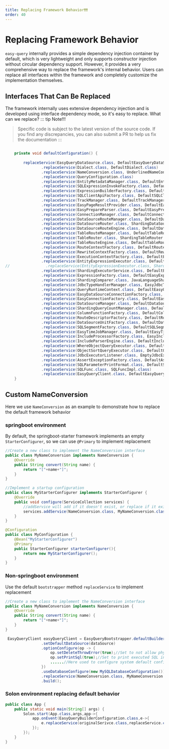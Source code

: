 ```yaml
---
title: Replacing Framework Behavior❗️❗️❗️
order: 40
---
```


# Replacing Framework Behavior
`easy-query` internally provides a simple dependency injection container by default, which is very lightweight and only supports constructor injection without circular dependency support. However, it provides a very comprehensive way to replace the framework's internal behavior. Users can replace all interfaces within the framework and completely customize the implementation themselves.

## Interfaces That Can Be Replaced
The framework internally uses extensive dependency injection and is developed using interface dependency mode, so it's easy to replace. What can we replace?
::: tip Note!!!
> Specific code is subject to the latest version of the source code. If you find any discrepancies, you can also submit a PR to help us fix the documentation
:::
```java

    private void defaultConfiguration() {
        
        replaceService(EasyQueryDataSource.class, DefaultEasyQueryDataSource.class)
                .replaceService(Dialect.class, DefaultDialect.class)
                .replaceService(NameConversion.class, UnderlinedNameConversion.class)
                .replaceService(QueryConfiguration.class)
                .replaceService(EntityMetadataManager.class, DefaultEntityMetadataManager.class)
                .replaceService(SQLExpressionInvokeFactory.class, DefaultSQLExpressionInvokeFactory.class)
                .replaceService(ExpressionBuilderFactory.class, DefaultEasyExpressionBuilderFactory.class)
                .replaceService(SQLClientApiFactory.class, DefaultSQLClientApiFactory.class)
                .replaceService(TrackManager.class, DefaultTrackManager.class)
                .replaceService(EasyPageResultProvider.class, DefaultEasyPageResultProvider.class)
                .replaceService(EasyPrepareParser.class, DefaultEasyPrepareParser.class)
                .replaceService(ConnectionManager.class, DefaultConnectionManager.class)
                .replaceService(DataSourceRouteManager.class, DefaultDataSourceRouteManager.class)
                .replaceService(DataSourceRouter.class, ShardingDataSourceRouter.class)
                .replaceService(DataSourceRouteEngine.class, DefaultDataSourceRouteEngine.class)
                .replaceService(TableRouteManager.class, DefaultTableRouteManager.class)
                .replaceService(TableRouter.class, ShardingTableRouter.class)
                .replaceService(TableRouteEngine.class, DefaultTableRouteEngine.class)
                .replaceService(RouteContextFactory.class, DefaultRouteContextFactory.class)
                .replaceService(RewriteContextFactory.class, DefaultRewriteContextFactory.class)
                .replaceService(ExecutionContextFactory.class, DefaultExecutionContextFactory.class)
                .replaceService(EntityExpressionExecutor.class, DefaultEntityExpressionExecutor.class)
//                .replaceService(EntityExpressionExecutor.class, ShardingEntityExpressionExecutor.class)
                .replaceService(ShardingExecutorService.class, DefaultEasyShardingExecutorService.class)
                .replaceService(ExpressionFactory.class, DefaultEasyExpressionFactory.class)
                .replaceService(ShardingComparer.class, JavaLanguageShardingComparer.class)
                .replaceService(JdbcTypeHandlerManager.class, EasyJdbcTypeHandlerManager.class)
                .replaceService(QueryRuntimeContext.class, DefaultEasyQueryRuntimeContext.class)
                .replaceService(EasyDataSourceConnectionFactory.class, DefaultEasyDataSourceConnectionFactory.class)
                .replaceService(EasyConnectionFactory.class, DefaultEasyConnectionFactory.class)
                .replaceService(DataSourceManager.class, DefaultDataSourceManager.class)
                .replaceService(ShardingQueryCountManager.class, DefaultShardingQueryCountManager.class)
                .replaceService(ColumnFunctionFactory.class, DefaultColumnFunctionFactory.class)
                .replaceService(RouteDescriptorFactory.class, DefaultRouteDescriptorFactor.class)
                .replaceService(DataSourceUnitFactory.class, DefaultDataSourceUnitFactory.class)
                .replaceService(SQLSegmentFactory.class, DefaultSQLSegmentFactory.class)
                .replaceService(EasyTimeJobManager.class, DefaultEasyTimeJobManager.class)
                .replaceService(IncludeProcessorFactory.class, EasyIncludeProcessorFactory.class)
                .replaceService(IncludeParserEngine.class, DefaultIncludeParserEngine.class)
                .replaceService(WhereObjectQueryExecutor.class, DefaultWhereObjectQueryExecutor.class)
                .replaceService(ObjectSortQueryExecutor.class, DefaultObjectSortQueryExecutor.class)
                .replaceService(JdbcExecutorListener.class, EmptyJdbcExecutorListener.class)
                .replaceService(AssertExceptionFactory.class, DefaultAssertExceptionFactory.class)
                .replaceService(SQLParameterPrintFormat.class, DefaultSQLParameterPrintFormat.class)
                .replaceService(SQLFunc.class, SQLFuncImpl.class)
                .replaceService(EasyQueryClient.class, DefaultEasyQueryClient.class);
    }
```

## Custom NameConversion
Here we use `NameConversion` as an example to demonstrate how to replace the default framework behavior
### springboot environment
By default, the springboot-starter framework implements an empty `StarterConfigurer`, so we can use `@Primary` to implement replacement
```java
//Create a new class to implement the NameConversion interface
public class MyNameConversion implements NameConversion {
    @Override
    public String convert(String name) {
        return "["+name+"]";
    }
}

//Implement a startup configuration
public class MyStarterConfigurer implements StarterConfigurer {
    @Override
    public void configure(ServiceCollection services) {
        //addService will add if it doesn't exist, or replace if it exists
        services.addService(NameConversion.class, MyNameConversion.class);
    }
}

@Configuration
public class MyConfiguration {
    @Bean("MyStarterConfigurer")
    @Primary
    public StarterConfigurer starterConfigurer(){
        return new MyStarterConfigurer();
    }
}

```

### Non-springboot environment
Use the default `bootstrapper` method `replaceService` to implement replacement
```java
//Create a new class to implement the NameConversion interface
public class MyNameConversion implements NameConversion {
    @Override
    public String convert(String name) {
        return "["+name+"]";
    }
}

 EasyQueryClient easyQueryClient = EasyQueryBootstrapper.defaultBuilderConfiguration()
                .setDefaultDataSource(dataSource)
                .optionConfigure(op -> {
                    op.setDeleteThrowError(true);//Set to not allow physical deletion
                    op.setPrintSql(true);//Set to print executed SQL info in log.info mode
                    ......//Here used to configure system default configuration options
                })
                .useDatabaseConfigure(new MySQLDatabaseConfiguration())//Set dialect syntax etc. to MySQL
                .replaceService(NameConversion.class, MyNameConversion.class)//Placed last can replace all previous methods
                .build();
```

### Solon environment replacing default behavior

```java
public class App {
    public static void main(String[] args) {
        Solon.start(App.class,args,app->{
            app.onEvent(EasyQueryBuilderConfiguration.class,e->{
                e.replaceService(originalSerivce.class,replaceService.class);
            });
        });
    }
}
```

